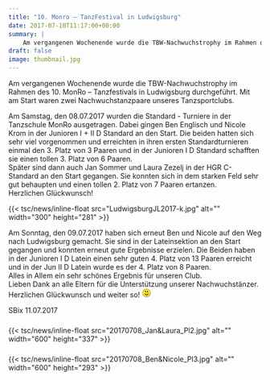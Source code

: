 ```yaml
---
title: "10. Monro – TanzFestival in Ludwigsburg"
date: 2017-07-10T11:17:00+00:00
summary: |
    Am vergangenen Wochenende wurde die TBW-Nachwuchstrophy im Rahmen des 10. MonRo – Tanzfestivals in Ludwigsburg durchgeführt. Mit am Start waren zwei Nachwuchstanzpaare unseres Tanzsportclubs.
draft: false
image: thumbnail.jpg
---
```


Am vergangenen Wochenende wurde die TBW-Nachwuchstrophy im Rahmen des 10. MonRo – Tanzfestivals in Ludwigsburg durchgeführt. Mit am Start waren zwei Nachwuchstanzpaare unseres Tanzsportclubs.

  
Am Samstag, den 08.07.2017 wurden die Standard - Turniere in der Tanzschule MonRo ausgetragen. Dabei gingen Ben Englisch und Nicole Krom in der Junioren I + II D Standard an den Start. Die beiden hatten sich sehr viel vorgenommen und erreichten in ihren ersten Standardturnieren einmal den 3. Platz von 3 Paaren und in der Junioren I D Standard schafften sie einen tollen 3. Platz von 6 Paaren.  
Später sind dann auch Jan Sommer und Laura Zezelj in der HGR C-Standard an den Start gegangen. Sie konnten sich in dem starken Feld sehr gut behaupten und einen tollen 2. Platz von 7 Paaren ertanzen.   
Herzlichen Glückwunsch!

{{< tsc/news/inline-float src="LudwigsburgJL2017-k.jpg" alt="" width="300" height="281" >}}

Am Sonntag, den 09.07.2017 haben sich erneut Ben und Nicole auf den Weg nach Ludwigsburg gemacht. Sie sind in der Lateinsektion an den Start gegangen und konnten erneut gute Ergebnisse erzielen. Die Beiden haben in der Junioren I D Latein einen sehr guten 4. Platz von 13 Paaren erreicht und in der Jun II D Latein wurde es der 4. Platz von 8 Paaren.  
Alles in Allem ein sehr schönes Ergebnis für unseren Club.  
Lieben Dank an alle Eltern für die Unterstützung unserer Nachwuchstänzer.  
Herzlichen Glückwunsch und weiter so! ![smile](smiley-smile.gif)

SBix 11.07.2017

### 

{{< tsc/news/inline-float src="20170708_Jan&Laura_Pl2.jpg" alt="" width="600" height="337" >}}

### 

{{< tsc/news/inline-float src="20170708_Ben&Nicole_Pl3.jpg" alt="" width="600" height="293" >}}


